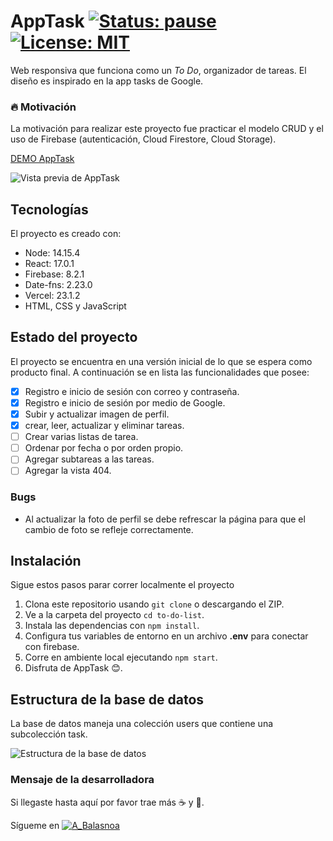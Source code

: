 # AppTask [![Status: pause](https://img.shields.io/badge/Status-pause-yellow)](https://github.com/pbalasnoa/to-do-list/tree/deployment) [![License: MIT](https://img.shields.io/badge/License-MIT-lightgrey.svg)](https://opensource.org/licenses/MIT)

Web responsiva que funciona como un _To Do_, organizador de tareas. El diseño es inspirado en la app tasks de Google.

### :fire: Motivación

La motivación para realizar este proyecto fue practicar el modelo CRUD y el uso de Firebase (autenticación, Cloud Firestore, Cloud Storage).

[DEMO AppTask](https://apptask-abalasnoa.vercel.app/opening "Web AppTask")

![Vista previa de AppTask](https://firebasestorage.googleapis.com/v0/b/to-do-list-84dd6.appspot.com/o/readme%2Fpreview.png?alt=media&token=2839eb36-1da0-47dc-84ab-65a1b8c7c6ed "Vista previa de AppTask")

## Tecnologías

El proyecto es creado con:

- Node: 14.15.4
- React: 17.0.1
- Firebase: 8.2.1
- Date-fns: 2.23.0
- Vercel: 23.1.2
- HTML, CSS y JavaScript

## Estado del proyecto

El proyecto se encuentra en una versión inicial de lo que se espera como producto final. A continuación se en lista las funcionalidades que posee:

- [x] Registro e inicio de sesión con correo y contraseña.
- [x] Registro e inicio de sesión por medio de Google.
- [x] Subir y actualizar imagen de perfil.
- [x] crear, leer, actualizar y eliminar tareas.
- [ ] Crear varias listas de tarea.
- [ ] Ordenar por fecha o por orden propio.
- [ ] Agregar subtareas a las tareas.
- [ ] Agregar la vista 404.

### Bugs

- Al actualizar la foto de perfil se debe refrescar la página para que el cambio de foto se refleje correctamente.

## Instalación

Sigue estos pasos parar correr localmente el proyecto

1. Clona este repositorio usando `git clone` o descargando el ZIP.
2. Ve a la carpeta del proyecto `cd to-do-list`.
3. Instala las dependencias con `npm install`.
4. Configura tus variables de entorno en un archivo **.env** para conectar con firebase.
5. Corre en ambiente local ejecutando `npm start`.
6. Disfruta de AppTask :blush:.

## Estructura de la base de datos

La base de datos maneja una colección users que contiene una subcolección task.

![Estructura de la base de datos](https://firebasestorage.googleapis.com/v0/b/to-do-list-84dd6.appspot.com/o/readme%2Fdb.png?alt=media&token=63d47ee3-9ca0-40b3-8343-da35c10d8d3c "vista de la estructura de la base de datos")

### Mensaje de la desarrolladora

Si llegaste hasta aquí por favor trae más :coffee: y :cookie:.

Sígueme en [![A_Balasnoa](https://img.shields.io/twitter/url?url=https%3A%2F%2Ftwitter.com%2FA_Balasnoa)](https://twitter.com/A_Balasnoa)
